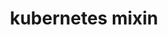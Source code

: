 ---
title: "kubernetes mixin"
vanity: "https://github.com/getporter/kubernetes-mixin"
url: "/mixin/kubernetes/"
---